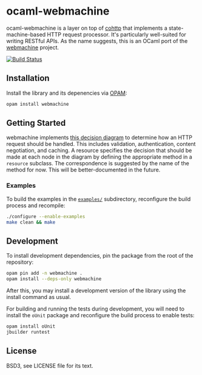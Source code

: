 # ocaml-webmachine

ocaml-webmachine is a layer on top of [cohttp][] that implements a
state-machine-based HTTP request processor. It's particularly well-suited for
writing RESTful APIs. As the name suggests, this is an OCaml port of the
[webmachine][] project.

[cohttp]: https://github.com/mirage/ocaml-cohttp
[webmachine]: https://github.com/webmachine/webmachine

[![Build Status](https://travis-ci.org/inhabitedtype/ocaml-webmachine.svg?branch=master)](https://travis-ci.org/inhabitedtype/ocaml-webmachine)

## Installation

Install the library and its depenencies via [OPAM][opam]:

[opam]: http://opam.ocaml.org/

```bash
opam install webmachine
```

## Getting Started

webmachine implements [this decision diagram][diagram] to determine how an HTTP
request should be handled. This includes validation, authentication, content
negotiation, and caching. A resource specifies the decision that should be made
at each node in the diagram by defining the appropriate method in a `resource`
subclass. The correspondence is suggested by the name of the method for now.
This will be better-documented in the future.

### Examples

To build the examples in the [`examples/`][examples_dir] subdirectory, reconfigure the build
process and recompile:

```bash
./configure --enable-examples
make clean && make
```

[diagram]: https://raw.githubusercontent.com/webmachine/webmachine/develop/docs/http-headers-status-v3.png
[examples_dir]: examples/

## Development

To install development dependencies, pin the package from the root of the
repository:

```bash
opam pin add -n webmachine .
opam install --deps-only webmachine
```

After this, you may install a development version of the library using the
install command as usual.

For building and running the tests during development, you will need to install
the `oUnit` package and reconfigure the build process to enable tests:

```bash
opam install oUnit
jbuilder runtest
```

## License

BSD3, see LICENSE file for its text.
